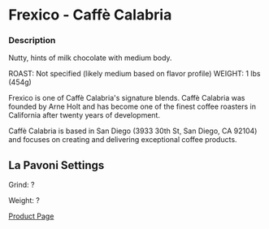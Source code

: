 # Frexico - Caffè Calabria

### Description
Nutty, hints of milk chocolate with medium body.

ROAST: Not specified (likely medium based on flavor profile)
WEIGHT: 1 lbs (454g)

Frexico is one of Caffè Calabria's signature blends. Caffè Calabria was founded by Arne Holt and has become one of the finest coffee roasters in California after twenty years of development.

Caffè Calabria is based in San Diego (3933 30th St, San Diego, CA 92104) and focuses on creating and delivering exceptional coffee products.

## La Pavoni Settings

Grind: ?

Weight: ?


[Product Page](https://caffecalabria.com/product/frexico/) 